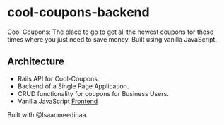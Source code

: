# cool-coupons-backend
Cool Coupons: The place to go to get all the newest coupons for those times where you just need to save money. Built using vanilla JavaScript.

## Architecture
* Rails API for Cool-Coupons.
* Backend of a Single Page Application.
* CRUD functionality for coupons for Business Users. 
* Vanilla JavaScript [Frontend](https://github.com/joannaylin/cool-coupons-backend)


Built with @Isaacmeedinaa. 

